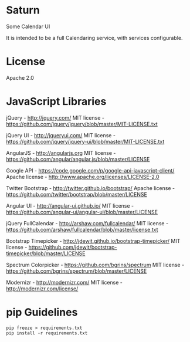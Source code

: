 Saturn
======

Some Calendar UI

It is intended to be a full Calendaring service, with services configurable.

License
======

Apache 2.0


JavaScript Libraries
====================
jQuery - http://jquery.com/
MIT license - https://github.com/jquery/jquery/blob/master/MIT-LICENSE.txt

jQuery UI - http://jqueryui.com/
MIT license - https://github.com/jquery/jquery-ui/blob/master/MIT-LICENSE.txt

AngularJS - http://angularjs.org
MIT license - https://github.com/angular/angular.js/blob/master/LICENSE

Google API - https://code.google.com/p/google-api-javascript-client/
Apache license - http://www.apache.org/licenses/LICENSE-2.0

Twitter Bootstrap - http://twitter.github.io/bootstrap/
Apache license - https://github.com/twitter/bootstrap/blob/master/LICENSE

Angular UI - http://angular-ui.github.io/
MIT license - https://github.com/angular-ui/angular-ui/blob/master/LICENSE

jQuery FullCalendar - http://arshaw.com/fullcalendar/
MIT license - https://github.com/arshaw/fullcalendar/blob/master/license.txt

Bootstrap Timepicker - http://jdewit.github.io/bootstrap-timepicker/
MIT license - https://github.com/jdewit/bootstrap-timepicker/blob/master/LICENSE

Spectrum Colorpicker - https://github.com/bgrins/spectrum
MIT license - https://github.com/bgrins/spectrum/blob/master/LICENSE

Modernizr - http://modernizr.com/
MIT license - http://modernizr.com/license/


pip Guidelines
==================

	pip freeze > requirements.txt
	pip install -r requirements.txt
